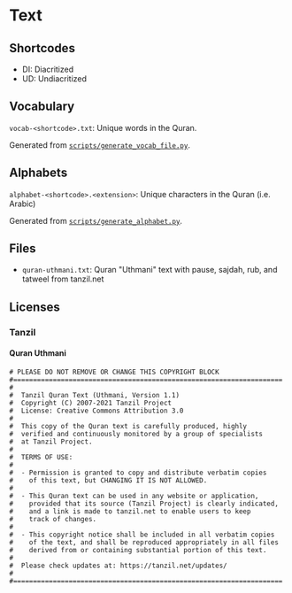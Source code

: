 # Text

## Shortcodes

* DI: Diacritized
* UD: Undiacritized

## Vocabulary

`vocab-<shortcode>.txt`: Unique words in the Quran.

Generated from [`scripts/generate_vocab_file.py`](../scripts/generate_vocab_file.py).

## Alphabets

`alphabet-<shortcode>.<extension>`: Unique characters in the Quran (i.e. Arabic)

Generated from [`scripts/generate_alphabet.py`](../scripts/generate_alphabet.py).

## Files

* `quran-uthmani.txt`: Quran "Uthmani" text with pause, sajdah, rub, and tatweel from tanzil.net


## Licenses

### Tanzil

#### Quran Uthmani

```
# PLEASE DO NOT REMOVE OR CHANGE THIS COPYRIGHT BLOCK
#====================================================================
#
#  Tanzil Quran Text (Uthmani, Version 1.1)
#  Copyright (C) 2007-2021 Tanzil Project
#  License: Creative Commons Attribution 3.0
#
#  This copy of the Quran text is carefully produced, highly 
#  verified and continuously monitored by a group of specialists 
#  at Tanzil Project.
#
#  TERMS OF USE:
#
#  - Permission is granted to copy and distribute verbatim copies 
#    of this text, but CHANGING IT IS NOT ALLOWED.
#
#  - This Quran text can be used in any website or application, 
#    provided that its source (Tanzil Project) is clearly indicated, 
#    and a link is made to tanzil.net to enable users to keep
#    track of changes.
#
#  - This copyright notice shall be included in all verbatim copies 
#    of the text, and shall be reproduced appropriately in all files 
#    derived from or containing substantial portion of this text.
#
#  Please check updates at: https://tanzil.net/updates/
#
#====================================================================
```
